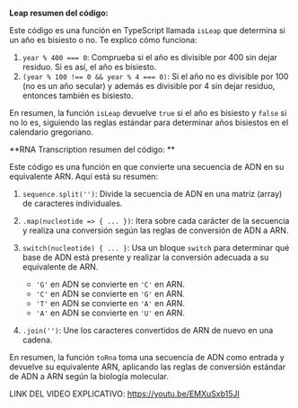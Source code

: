
**Leap resumen del código:**

Este código es una función en TypeScript llamada `isLeap` que determina si un año es bisiesto o no. Te explico cómo funciona:

1. `year % 400 === 0`: Comprueba si el año es divisible por 400 sin dejar residuo. Si es así, el año es bisiesto.
2. `(year % 100 !== 0 && year % 4 === 0)`: Si el año no es divisible por 100 (no es un año secular) y además es divisible por 4 sin dejar residuo, entonces también es bisiesto.

En resumen, la función `isLeap` devuelve `true` si el año es bisiesto y `false` si no lo es, siguiendo las reglas estándar para determinar años bisiestos en el calendario gregoriano.


**RNA Transcription resumen del código: **

Este código es una función en que convierte una secuencia de ADN en su equivalente ARN. Aquí está su resumen:

1. `sequence.split('')`: Divide la secuencia de ADN en una matriz (array) de caracteres individuales.
    
2. `.map(nucleotide => { ... })`: Itera sobre cada carácter de la secuencia y realiza una conversión según las reglas de conversión de ADN a ARN.
    
3. `switch(nucleotide) { ... }`: Usa un bloque `switch` para determinar qué base de ADN está presente y realizar la conversión adecuada a su equivalente de ARN.
    
    - `'G'` en ADN se convierte en `'C'` en ARN.
    - `'C'` en ADN se convierte en `'G'` en ARN.
    - `'T'` en ADN se convierte en `'A'` en ARN.
    - `'A'` en ADN se convierte en `'U'` en ARN.
4. `.join('')`: Une los caracteres convertidos de ARN de nuevo en una cadena.
    

En resumen, la función `toRna` toma una secuencia de ADN como entrada y devuelve su equivalente ARN, aplicando las reglas de conversión estándar de ADN a ARN según la biología molecular.

LINK DEL VIDEO EXPLICATIVO: https://youtu.be/EMXuSxb15JI
